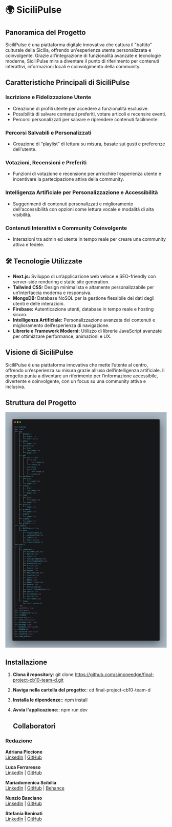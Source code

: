 # 🌍 SiciliPulse

## Panoramica del Progetto

SiciliPulse è una piattaforma digitale innovativa che cattura il "battito" culturale della Sicilia, offrendo un'esperienza utente personalizzata e coinvolgente. Grazie all'integrazione di funzionalità avanzate e tecnologie moderne, SiciliPulse mira a diventare il punto di riferimento per contenuti interattivi, informazioni locali e coinvolgimento della community.

## Caratteristiche Principali di SiciliPulse

### Iscrizione e Fidelizzazione Utente
- Creazione di profili utente per accedere a funzionalità esclusive.
- Possibilità di salvare contenuti preferiti, votare articoli e recensire eventi.
- Percorsi personalizzati per salvare e riprendere contenuti facilmente.

### Percorsi Salvabili e Personalizzati
- Creazione di “playlist” di lettura su misura, basate sui gusti e preferenze dell'utente.

### Votazioni, Recensioni e Preferiti
- Funzioni di votazione e recensione per arricchire l’esperienza utente e incentivare la partecipazione attiva della community.

### Intelligenza Artificiale per Personalizzazione e Accessibilità
- Suggerimenti di contenuti personalizzati e miglioramento dell'accessibilità con opzioni come lettura vocale e modalità di alta visibilità.

### Contenuti Interattivi e Community Coinvolgente
- Interazioni tra admin ed utente in tempo reale per creare una community attiva e fedele.

## 🛠️ Tecnologie Utilizzate
- **Next.js:** Sviluppo di un’applicazione web veloce e SEO-friendly con server-side rendering e static site generation.
- **Tailwind CSS:** Design minimalista e altamente personalizzabile per un’interfaccia moderna e responsiva.
- **MongoDB:** Database NoSQL per la gestione flessibile dei dati degli utenti e delle interazioni.
- **Firebase:** Autenticazione utenti, database in tempo reale e hosting sicuro.
- **Intelligenza Artificiale:** Personalizzazione avanzata dei contenuti e miglioramento dell’esperienza di navigazione.
- **Librerie e Framework Moderni:** Utilizzo di librerie JavaScript avanzate per ottimizzare performance, animazioni e UX.

## Visione di SiciliPulse
SiciliPulse è una piattaforma innovativa che mette l’utente al centro, offrendo un’esperienza su misura grazie all’uso dell’intelligenza artificiale. Il progetto punta a diventare un riferimento per l’informazione accessibile, divertente e coinvolgente, con un focus su una community attiva e inclusiva.

## Struttura del Progetto
![Albero](albero.png)

## Installazione

1. **Clona il repository**:
   git clone https://github.com/simoneedge/final-project-cb10-team-d.git

2. **Naviga nella cartella del progetto:**:
   cd final-project-cb10-team-d

3. **Installa le dipendenze:**:
   npm install

4. **Avvia l'applicazione:**:
   npm run dev

   ## Collaboratori

### Redazione

**Adriana Piccione**  
[LinkedIn](https://www.linkedin.com/in/adriana-piccione-86288b114/) | [GitHub](https://github.com/Adriana1206)

**Luca Ferraresso**  
[LinkedIn](https://www.linkedin.com/in/luca-ferraresso/) | [GitHub](https://github.com/LucaFerraresso)

**Mariadomenica Scibilia**  
[LinkedIn](https://www.linkedin.com/in/mariadomenica-scibilia-a1361b2b3/) | [GitHub](https://github.com/Maryscib1997) | [Behance](https://www.behance.net/maryscibilia)

**Nunzio Basciano**  
[LinkedIn](https://www.linkedin.com/in/nunzio-basciano/) | [GitHub](https://github.com/NunzioBasciano)

**Stefania Beninati**  
[LinkedIn](https://www.linkedin.com/in/stefania-beninati-208577202/) | [GitHub](https://github.com/aniaBeninati)
